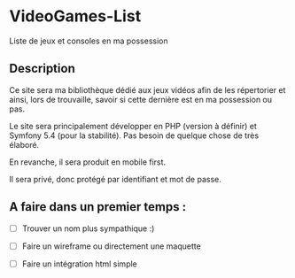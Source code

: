 # VideoGames-List
Liste de jeux et consoles en ma possession

## Description

Ce site sera ma bibliothèque dédié aux jeux vidéos afin de les répertorier et ainsi, lors de trouvaille, savoir si cette dernière est en ma possession ou pas.

Le site sera principalement développer en PHP (version à définir) et Symfony 5.4 (pour la stabilité). Pas besoin de quelque chose de très élaboré.

En revanche, il sera produit en mobile first.

Il sera privé, donc protégé par identifiant et mot de passe.

## A faire dans un premier temps :

- [ ] Trouver un nom plus sympathique :)
- [ ] Faire un wireframe ou directement une maquette
- [ ] Faire un intégration html simple

